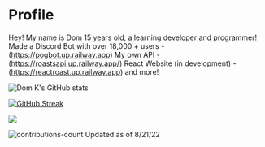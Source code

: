 # Profile
Hey! My name is Dom 
15 years old, a learning developer and programmer!
Made a Discord Bot with over 18,000 + users - (https://pogbot.up.railway.app)
My own API - (https://roastsapi.up.railway.app/)
React Website (in development) - (https://reactroast.up.railway.app)
and more!

![Dom K's GitHub stats](https://github-readme-stats.vercel.app/api?username=DudeUnoob&count_private=true&theme=synthwave)

[![GitHub Streak](https://github-readme-streak-stats.herokuapp.com/?user=DudeUnoob&theme=dark)](https://git.io/streak-stats)

![](https://komarev.com/ghpvc/?username=dudeunoob)

![contributions-count](https://media.discordapp.net/attachments/895494009273864223/1010960868529426492/unknown.png)
Updated as of 8/21/22
